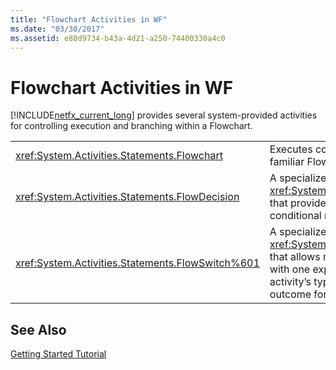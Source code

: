 ```yaml
---
title: "Flowchart Activities in WF"
ms.date: "03/30/2017"
ms.assetid: e80d9734-b43a-4d21-a250-74400330a4c0
---
```

# Flowchart Activities in WF
[!INCLUDE[netfx_current_long](../../../includes/netfx-current-long-md.md)] provides several system-provided activities for controlling execution and branching within a Flowchart.  
  
|||  
|-|-|  
|<xref:System.Activities.Statements.Flowchart>|Executes contained activities using the familiar Flowchart paradigm.|  
|<xref:System.Activities.Statements.FlowDecision>|A specialized <xref:System.Activities.Statements.FlowNode> that provides the ability to model a conditional node with two outcomes.|  
|<xref:System.Activities.Statements.FlowSwitch%601>|A specialized <xref:System.Activities.Statements.FlowNode> that allows modeling a switch construct, with one expression of a type defined in the activity’s type specifier and a single outcome for each match.|  
  
## See Also  
 [Getting Started Tutorial](../../../docs/framework/windows-workflow-foundation/getting-started-tutorial.md)

